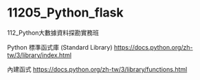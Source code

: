 # 11205_Python_flask
112_Python大數據資料探勘實務班

Python 標準函式庫 (Standard Library)
https://docs.python.org/zh-tw/3/library/index.html

內建函式
https://docs.python.org/zh-tw/3/library/functions.html
